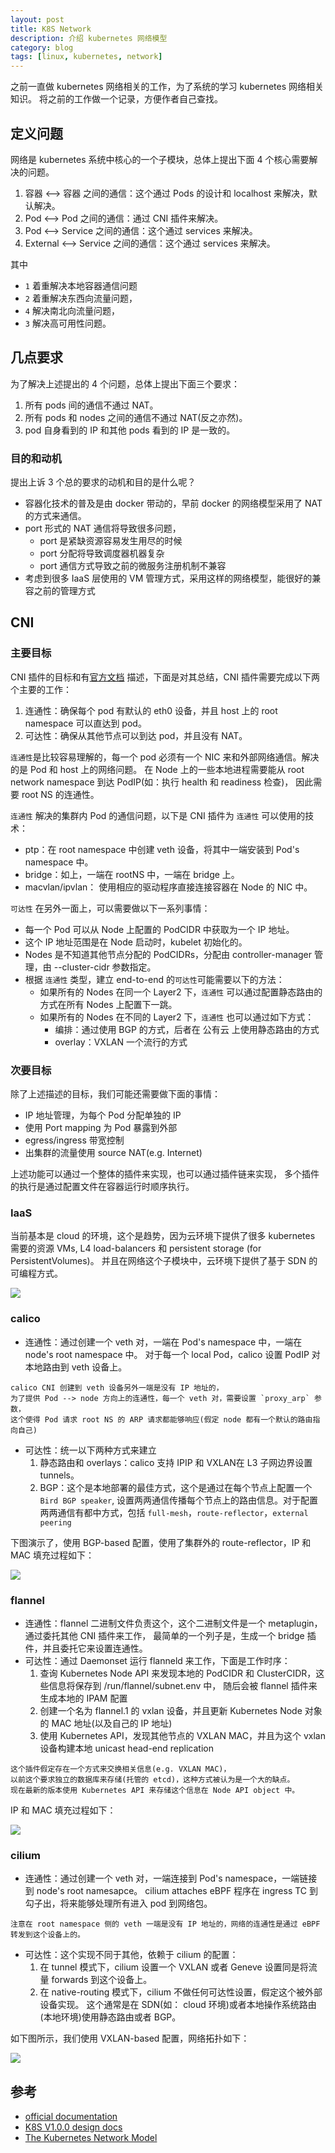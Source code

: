 ```yaml
---
layout: post
title: K8S Network
description: 介绍 kubernetes 网络模型
category: blog
tags: [linux, kubernetes, network]
---
```

之前一直做 kubernetes 网络相关的工作，为了系统的学习 kubernetes 网络相关知识。
将之前的工作做一个记录，方便作者自己查找。

## 定义问题
网络是 kubernetes 系统中核心的一个子模块，总体上提出下面 4 个核心需要解决的问题。

1. 容器 <--> 容器 之间的通信：这个通过 Pods 的设计和 localhost 来解决，默认解决。
2. Pod <--> Pod 之间的通信：通过 CNI 插件来解决。
3. Pod <--> Service 之间的通信：这个通过 services 来解决。
4. External <--> Service 之间的通信：这个通过 services 来解决。   

其中 
 - `1` 着重解决本地容器通信问题 
 - `2` 着重解决东西向流量问题，
 - `4` 解决南北向流量问题，
 - `3` 解决高可用性问题。

## 几点要求
为了解决上述提出的 4 个问题，总体上提出下面三个要求：

1. 所有 pods 间的通信不通过 NAT。
2. 所有 pods 和 nodes 之间的通信不通过 NAT(反之亦然)。
3. pod 自身看到的 IP 和其他 pods 看到的 IP 是一致的。

### 目的和动机
提出上诉 3 个总的要求的动机和目的是什么呢？

- 容器化技术的普及是由 docker 带动的，早前 docker 的网络模型采用了 NAT 的方式来通信。
- port 形式的 NAT 通信将导致很多问题，
  * port 是紧缺资源容易发生用尽的时候
  * port 分配将导致调度器机器复杂
  * port 通信方式导致之前的微服务注册机制不兼容  
- 考虑到很多 IaaS 层使用的 VM 管理方式，采用这样的网络模型，能很好的兼容之前的管理方式    

## CNI 

### 主要目标
CNI 插件的目标和有[官方文档](https://kubernetes.io/docs/concepts/cluster-administration/networking/#the-kubernetes-network-model)
描述，下面是对其总结，CNI 插件需要完成以下两个主要的工作：

1. 连通性：确保每个 pod 有默认的 eth0 设备，并且 host 上的 root namespace 可以直达到 pod。
2. 可达性：确保从其他节点可以到达 pod，并且没有 NAT。

`连通性`是比较容易理解的，每一个 pod 必须有一个 NIC 来和外部网络通信。解决的是 Pod 和 host 上的网络问题。
在 Node 上的一些本地进程需要能从 root network namespace 到达 PodIP(如：执行 health 和 readiness 检查)，
因此需要 root NS 的连通性。

`连通性` 解决的集群内 Pod 的通信问题，以下是 CNI 插件为 `连通性` 可以使用的技术：

- ptp：在 root namespace 中创建 veth 设备，将其中一端安装到 Pod's namespace 中。
- bridge：如上，一端在 rootNS 中，一端在 bridge 上。
- macvlan/ipvlan： 使用相应的驱动程序直接连接容器在 Node 的 NIC 中。 

`可达性` 在另外一面上，可以需要做以下一系列事情：

- 每一个 Pod 可以从 Node 上配置的 PodCIDR 中获取为一个 IP 地址。
- 这个 IP 地址范围是在 Node 启动时，kubelet 初始化的。
- Nodes 是不知道其他节点分配的 PodCIDRs，分配由 controller-manager 管理，由 --cluster-cidr 参数指定。
- 根据 `连通性` 类型，建立 end-to-end 的`可达性`可能需要以下的方法：
    * 如果所有的 Nodes 在同一个 Layer2 下，`连通性` 可以通过配置静态路由的方式在所有 Nodes 上配置下一跳。
    * 如果所有的 Nodes 在不同的 Layer2 下，`连通性` 也可以通过如下方式：
        * 编排：通过使用 BGP 的方式，后者在 公有云 上使用静态路由的方式
        * overlay：VXLAN 一个流行的方式

### 次要目标
除了上述描述的目标，我们可能还需要做下面的事情：

- IP 地址管理，为每个 Pod 分配单独的 IP 
- 使用 Port mapping 为 Pod 暴露到外部
- egress/ingress 带宽控制
- 出集群的流量使用 source NAT(e.g. Internet)

上述功能可以通过一个整体的插件来实现，也可以通过插件链来实现，
多个插件的执行是通过配置文件在容器运行时顺序执行。

### IaaS
当前基本是 cloud 的环境，这个是趋势，因为云环境下提供了很多 kubernetes 需要的资源
VMs, L4 load-balancers 和 persistent storage (for PersistentVolumes)。
并且在网络这个子模块中，云环境下提供了基于 SDN 的可编程方式。

![](/images/k8s/network/CNI-iaas.png)

### calico

- 连通性：通过创建一个 veth 对，一端在 Pod's namespace 中，一端在 node's root namespace 中。
  对于每一个 local Pod，calico 设置 PodIP 对本地路由到 veth 设备上。
  
```text
calico CNI 创建到 veth 设备另外一端是没有 IP 地址的，
为了提供 Pod --> node 方向上的连通性，每一个 veth 对，需要设置 `proxy_arp` 参数，
这个使得 Pod 请求 root NS 的 ARP 请求都能够响应(假定 node 都有一个默认的路由指向自己)
```    
- 可达性：统一以下两种方式来建立
    1. 静态路由和 overlays：calico 支持 IPIP 和 VXLAN在 L3 子网边界设置 tunnels。
    2. BGP：这个是本地部署的最佳方式，这个是通过在每个节点上配置一个 `Bird BGP speaker`,
       设置两两通信传播每个节点上的路由信息。对于配置两两通信有都中方式，包括 `full-mesh`，`route-reflector`，`external peering`


下图演示了，使用 BGP-based 配置，使用了集群外的 route-reflector，IP 和 MAC 填充过程如下：

![](/images/k8s/network/CNI-calico.png)

### flannel

- 连通性：flannel 二进制文件负责这个，这个二进制文件是一个 metaplugin，通过委托其他 CNI 插件来工作，
  最简单的一个列子是，生成一个 bridge 插件，并且委托它来设置连通性。
- 可达性：通过 Daemonset 运行 flanneld 来工作，下面是工作时序：
    1. 查询 Kubernetes Node API 来发现本地的 PodCIDR 和 ClusterCIDR，这些信息将保存到 /run/flannel/subnet.env 中，
       随后会被 flannel 插件来生成本地的 IPAM 配置
    2. 创建一个名为 flannel.1 的 vxlan 设备，并且更新 Kubernetes Node 对象的 MAC 地址(以及自己的 IP 地址)
    3. 使用 Kubernetes API，发现其他节点的 VXLAN MAC，并且为这个 vxlan 设备构建本地 unicast head-end replication

```text
这个插件假定存在一个方式来交换相关信息(e.g. VXLAN MAC)，
以前这个要求独立的数据库来存储(托管的 etcd)，这种方式被认为是一个大的缺点。
现在最新的版本使用 Kubernetes API 来存储这个信息在 Node API object 中。
```

IP 和 MAC 填充过程如下：

![](/images/k8s/network/CNI-flannel.png)

### cilium

- 连通性：通过创建一个 veth 对，一端连接到 Pod's namespace，一端链接到 node's root namesapce。
  cilium attaches eBPF 程序在 ingress TC 到勾子出，将来能够处理所有进入 pod 到网络包。
  
```text
注意在 root namespace 侧的 veth 一端是没有 IP 地址的，网络的连通性是通过 eBPF 转发到这个设备上的。
```  

- 可达性：这个实现不同于其他，依赖于 cilium 的配置：
    1. 在 tunnel 模式下，cilium 设置一个 VXLAN 或者 Geneve 设置同是将流量 forwards 到这个设备上。
    2. 在 native-routing 模式下，cilium 不做任何可达性设置，假定这个被外部设备实现。
       这个通常是在 SDN(如： cloud 环境)或者本地操作系统路由(本地环境)使用静态路由或者 BGP。

如下图所示，我们使用 VXLAN-based 配置，网络拓扑如下：

![](/images/k8s/network/CNI-cilium.png)

## 参考

- [official documentation](https://kubernetes.io/docs/concepts/cluster-administration/networking/#the-kubernetes-network-model)
- [K8S V1.0.0 design docs](https://github.com/kubernetes/kubernetes/blob/v1.0.0/docs/networking.md)
- [The Kubernetes Network Model](https://k8s.networkop.co.uk/arch/)

[-10]:    http://hushi55.github.io/  "-10"
